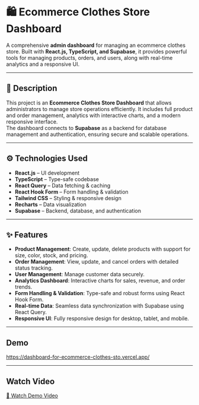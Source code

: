 # 🛍️ Ecommerce Clothes Store Dashboard

A comprehensive **admin dashboard** for managing an ecommerce clothes store. Built with **React.js, TypeScript, and Supabase**,
it provides powerful tools for managing products, orders, and users, along with real-time analytics and a responsive UI.

---

## 📖 Description
This project is an **Ecommerce Clothes Store Dashboard** that allows administrators to manage store operations efficiently. 
It includes full product and order management, analytics with interactive charts, and a modern responsive interface.  
The dashboard connects to **Supabase** as a backend for database management and authentication, ensuring secure and scalable operations.

---

## ⚙️ Technologies Used
- **React.js** – UI development  
- **TypeScript** – Type-safe codebase  
- **React Query** – Data fetching & caching  
- **React Hook Form** – Form handling & validation  
- **Tailwind CSS** – Styling & responsive design  
- **Recharts** – Data visualization  
- **Supabase** – Backend, database, and authentication  

---

## ✨ Features
- **Product Management**: Create, update, delete products with support for size, color, stock, and pricing.  
- **Order Management**: View, update, and cancel orders with detailed status tracking.  
- **User Management**: Manage customer data securely.  
- **Analytics Dashboard**: Interactive charts for sales, revenue, and order trends.  
- **Form Handling & Validation**: Type-safe and robust forms using React Hook Form.  
- **Real-time Data**: Seamless data synchronization with Supabase using React Query.  
- **Responsive UI**: Fully responsive design for desktop, tablet, and mobile.

---

## Demo
  https://dashboard-for-ecommerce-clothes-sto.vercel.app/

---

## Watch Video
  [🎥 Watch Demo Video](https://vimeo.com/1129746249?fl=pl&fe=sh)

